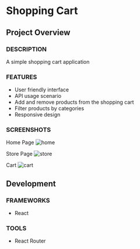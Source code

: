 # Shopping Cart

## Project Overview

### DESCRIPTION

A simple shopping cart application

### FEATURES

- User friendly interface
- API usage scenario
- Add and remove products from the shopping cart
- Filter products by categories
- Responsive design

### SCREENSHOTS

Home Page
![home](https://user-images.githubusercontent.com/30204158/222593164-31696141-a927-40a5-90e6-48c23faf45a0.jpg)

Store Page
![store](https://user-images.githubusercontent.com/30204158/222593182-a39e29f1-0a06-430c-9446-eb03f2e338c1.jpg)

Cart
![cart](https://user-images.githubusercontent.com/30204158/222593195-811ff4f3-cd66-45c8-afbd-8888b3d5c1f0.jpg)

## Development

### FRAMEWORKS

- React

### TOOLS

- React Router
